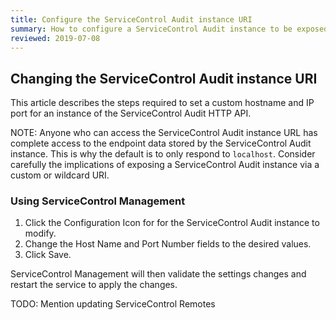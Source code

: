 ```yaml
---
title: Configure the ServiceControl Audit instance URI
summary: How to configure a ServiceControl Audit instance to be exposed through a custom hostname and IP port
reviewed: 2019-07-08
---
```



## Changing the ServiceControl Audit instance URI

This article describes the steps required to set a custom hostname and IP port for an instance of the ServiceControl Audit HTTP API.

NOTE: Anyone who can access the ServiceControl Audit instance URL has complete access to the endpoint data stored by the ServiceControl Audit instance. This is  why the default is to only respond to `localhost`. Consider carefully the implications of exposing a ServiceControl Audit instance via a custom or wildcard URI.


### Using ServiceControl Management

 1. Click the Configuration Icon for for the ServiceControl Audit instance to modify.
 1. Change the Host Name and Port Number fields to the desired values.
 1. Click Save.

ServiceControl Management will then validate the settings changes and restart the service to apply the changes.

TODO: Mention updating ServiceControl Remotes
